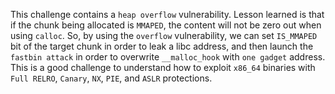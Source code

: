 This challenge contains a `heap overflow` vulnerability. Lesson learned is that if the chunk being allocated is `MMAPED`, the content will not be zero out when using `calloc`. So, by using the `overflow` vulnerability, we can set `IS_MMAPED` bit of the target chunk in order to leak a libc address, and then launch the `fastbin attack` in order to overwrite `__malloc_hook` with `one gadget` address. This is a good challenge to understand how to exploit `x86_64` binaries with `Full RELRO`, `Canary`, `NX`, `PIE`, and `ASLR` protections.
